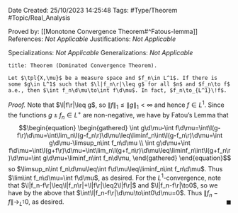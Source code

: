 <div class="topSpace"></div>

Date Created: 25/10/2023 14:25:48
Tags: #Type/Theorem #Topic/Real_Analysis

Proved by: [[Monotone Convergence Theorem#^Fatous-lemma]]
References: <i>Not Applicable</i>
Justifications: <i>Not Applicable</i>

Specializations: <i>Not Applicable</i>
Generalizations: <i>Not Applicable</i>

``` ad-Theorem
title: Theorem (Dominated Convergence Theorem).

Let $\tpl{X,\mu}$ be a measure space and $f_n\in L^1$. If there is some $g\in L^1$ such that $\l|f_n\r|\leq g$ for all $n$ and $f_n\to f$ a.e., then $\int f_n\d\mu\to\int f\d\mu$. In fact, $f_n\to_{L^1}\!f$.

```

<i>Proof.</i> Note that $\l|f\r|\leq g$, so $\|f\|_1\leq\|g\|_1<\infty$ and hence $f\in L^1$. Since the functions $g\pm f_n\in L^+$ are non-negative, we have by Fatou’s Lemma that
$$\begin{equation}
    \begin{gathered}
        \int g\d\mu-\int f\d\mu=\int\l(g-f\r)\d\mu=\int\lim_n\l(g-f_n\r)\d\mu\leq\liminf_n\int\l(g-f_n\r)\d\mu=\int g\d\mu-\limsup_n\int f_n\d\mu \\
        \int g\d\mu+\int f\d\mu=\int\l(g+f\r)\d\mu=\int\lim_n\l(g+f_n\r)\d\mu\leq\liminf_n\int\l(g+f_n\r)\d\mu=\int g\d\mu+\liminf_n\int f_n\d\mu,
    \end{gathered}
\end{equation}$$
so $\limsup_n\int f_n\d\mu\leq\int f\d\mu\leq\liminf_n\int f_n\d\mu$. Thus $\lim\int f_n\d\mu=\int f\d\mu$, as desired. For the $L^1$-convergence, note that $\l|f_n-f\r|\leq\l|f_n\r|+\l|f\r|\leq2\l|f\r|$ and $\l|f_n-f\r|\to0$, so we have by the above that $\int\l|f_n-f\r|\d\mu\to\int0\d\mu=0$. Thus $\|f_n-f\|\to_{L^1}\!0$, as desired.<span style="float:right;">$\blacksquare$</span>
